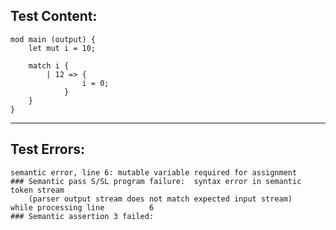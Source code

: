 
Test Content: 
-------------------------
```
mod main (output) {
    let mut i = 10;

    match i {
        | 12 => {
                i = 0;
            }
    }
}
```
------------------------

Test Errors:
-------------------------
```
semantic error, line 6: mutable variable required for assignment
### Semantic pass S/SL program failure:  syntax error in semantic token stream
    (parser output stream does not match expected input stream)
while processing line          6
### Semantic assertion 3 failed: 
```
